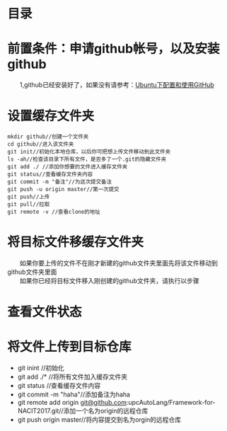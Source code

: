 # 目录
# 前置条件：申请github帐号，以及安装github
&emsp;&emsp;1,github已经安装好了，如果没有请参考：[Ubuntu下配置和使用GitHub](https://www.linuxidc.com/Linux/2016-12/137911.htm)
# 设置缓存文件夹


    mkdir github//创建一个文件夹
    cd github//进入该文件夹
    git init//初始化本地仓库，以后你可把想上传文件移动到此文件夹
    ls -ah//检查该目录下所有文件，是否多了一个.git的隐藏文件夹
    git add ./ //添加你想要的文件进入缓存文件夹
    git status//查看缓存文件夹内容
    git commit -m "备注"//为这次提交备注
    git push -u origin master//第一次提交
    git push//上传
    git pull//拉取
    git remote -v //查看clone的地址 
# 将目标文件移缓存文件夹
&emsp;&emsp;如果你要上传的文件不在刚才新建的github文件夹里面先将该文件移动到github文件夹里面</br>
&emsp;&emsp;如果你已经将目标文件移入刚创建的github文件夹，请执行以步骤

# 查看文件状态
# 将文件上传到目标仓库

- git inint //初始化
- git add ./* //将所有文件加入缓存文件夹
- git status //查看缓存文件内容
- git commit -m "haha"//添加备注为haha
- git remote add origin git@github.com:upcAutoLang/Framework-for-NACIT2017.git//添加一个名为origin的远程仓库
- git push origin master//将内容提交到名为orgin的远程仓库